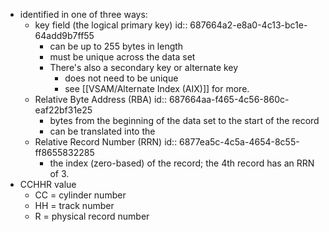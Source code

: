 - identified in one of three ways:
	- key field (the logical primary key)
	  id:: 687664a2-e8a0-4c13-bc1e-64add9b7ff55
		- can be up to 255 bytes in length
		- must be unique across the data set
		- There's also a secondary key or alternate key
			- does not need to be unique
			- see  [[VSAM/Alternate Index (AIX)]] for more.
	- Relative Byte Address (RBA)
	  id:: 687664aa-f465-4c56-860c-eaf22bf31e25
		- bytes from the beginning of the data set to the start of the record
		- can be translated into the
	- Relative Record Number (RRN)
	  id:: 6877ea5c-4c5a-4654-8c55-ff8655832285
		- the index (zero-based) of the record; the 4th record has an RRN of 3.
- CCHHR value
	- CC = cylinder number
	- HH = track number
	- R = physical record number